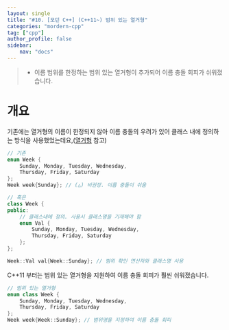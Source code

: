 ```yaml
---
layout: single
title: "#10. [모던 C++] (C++11~) 범위 있는 열거형"
categories: "mordern-cpp"
tag: ["cpp"]
author_profile: false
sidebar: 
    nav: "docs"
---
```


> * 이름 범위를 한정하는 범위 있는 열거형이 추가되어 이름 충돌 회피가 쉬워졌습니다.

# 개요

기존에는 열거형의 이름이 한정되지 않아 이름 충돌의 우려가 있어 클래스 내에 정의하는 방식을 사용했었는데요,([열거형](https://tango1202.github.io/classic-cpp-guide/classic-cpp-guide-enum/) 참고) 

```cpp
// 기존
enum Week {
    Sunday, Monday, Tuesday, Wednesday, 
    Thursday, Friday, Saturday
};
Week week{Sunday}; // (△) 비권장. 이름 충돌이 쉬움

// 혹은
class Week {
public:
    // 클래스내에 정의. 사용시 클래스명을 기재해야 함
    enum Val {
        Sunday, Monday, Tuesday, Wednesday, 
        Thursday, Friday, Saturday
    };
};

Week::Val val{Week::Sunday}; // 범위 확인 연산자와 클래스명 사용
```

C++11 부터는 범위 있는 열거형을 지원하여 이름 충돌 회피가 훨씬 쉬워졌습니다.

```cpp
// 범위 있는 열거형
enum class Week {
    Sunday, Monday, Tuesday, Wednesday, 
    Thursday, Friday, Saturday
};
Week week{Week::Sunday}; // 범위명을 지정하여 이름 충돌 회피
```
